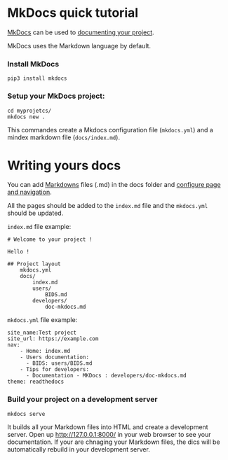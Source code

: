 
# MkDocs quick tutorial
[MkDocs](https://www.mkdocs.org/) can be used to [documenting your project](https://www.mkdocs.org/getting-started/).
 
MkDocs uses the Markdown language by default. 

### Install MkDocs
```
pip3 install mkdocs
```

### Setup your MkDocs project:
```
cd myprojetcs/
mkdocs new .
```

This commandes create a Mkdocs configuration file (`mkdocs.yml`) and a mindex markdown file (`docs/index.md`).

# Writing yours docs

You can add [Markdowns](https://daringfireball.net/projects/markdown/) files (.md) in the docs folder and [configure page and navigation](https://www.mkdocs.org/user-guide/writing-your-docs/).

All the pages should be added to the `index.md` file and the `mkdocs.yml` should be updated. 

`index.md` file example:
```
# Welcome to your project !

Hello !

## Project layout
    mkdocs.yml
    docs/
        index.md
        users/
            BIDS.md
        developers/
            doc-mkdocs.md
```

`mkdocs.yml` file example: 
```
site_name:Test project
site_url: https://example.com
nav:
    - Home: index.md
    - Users documentation:
      - BIDS: users/BIDS.md
    - Tips for developers:
      - Documentation - MKDocs : developers/doc-mkdocs.md 
theme: readthedocs
```


### Build your project on a development server
```
mkdocs serve
```

It builds all your Markdown files into HTML and create a development server. 
Open up http://127.0.0.1:8000/ in your web browser to see your documentation. 
If your are chnaging your Markdown files, the dics will be automatically rebuild in your development server.
